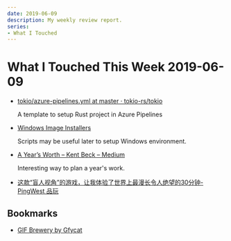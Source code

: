 ```yaml
---
date: 2019-06-09
description: My weekly review report.
series:
- What I Touched
---
```


# What I Touched This Week 2019-06-09


* [tokio/azure-pipelines.yml at master · tokio-rs/tokio](https://github.com/tokio-rs/tokio/blob/43d69d77e2b01322a5d2a378be02108e302d1bbf/azure-pipelines.yml)

    A template to setup Rust project in Azure Pipelines

* [Windows Image Installers](https://github.com/actions/virtual-environments/tree/main/images/win/scripts/Installers)

    Scripts may be useful later to setup Windows environment.

* [A Year’s Worth – Kent Beck – Medium](https://medium.com/@kentbeck_7670/a-years-worth-c1cbc3085e9d)

    Interesting way to plan a year's work.

* [这款“盲人视角”的游戏，让我体验了世界上最漫长令人绝望的30分钟-PingWest 品玩](https://www.pingwest.com/a/188913)

## Bookmarks

* [GIF Brewery by Gfycat](https://gfycat.com/gifbrewery)
